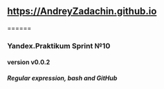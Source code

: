 ## https://AndreyZadachin.github.io
======
### Yandex.Praktikum Sprint №10
#### version v0.0.2
##### Regular expression, bash and GitHub